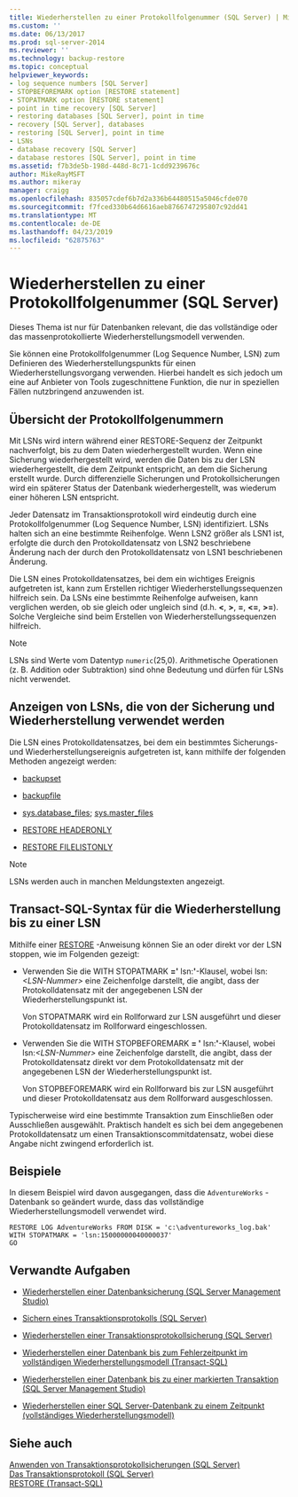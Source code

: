 ```yaml
---
title: Wiederherstellen zu einer Protokollfolgenummer (SQL Server) | Microsoft-Dokumentation
ms.custom: ''
ms.date: 06/13/2017
ms.prod: sql-server-2014
ms.reviewer: ''
ms.technology: backup-restore
ms.topic: conceptual
helpviewer_keywords:
- log sequence numbers [SQL Server]
- STOPBEFOREMARK option [RESTORE statement]
- STOPATMARK option [RESTORE statement]
- point in time recovery [SQL Server]
- restoring databases [SQL Server], point in time
- recovery [SQL Server], databases
- restoring [SQL Server], point in time
- LSNs
- database recovery [SQL Server]
- database restores [SQL Server], point in time
ms.assetid: f7b3de5b-198d-448d-8c71-1cdd9239676c
author: MikeRayMSFT
ms.author: mikeray
manager: craigg
ms.openlocfilehash: 835057cdef6b7d2a336b64480515a5046cfde070
ms.sourcegitcommit: f7fced330b64d6616aeb8766747295807c92dd41
ms.translationtype: MT
ms.contentlocale: de-DE
ms.lasthandoff: 04/23/2019
ms.locfileid: "62875763"
---
```

# <a name="recover-to-a-log-sequence-number-sql-server"></a>Wiederherstellen zu einer Protokollfolgenummer (SQL Server)
  Dieses Thema ist nur für Datenbanken relevant, die das vollständige oder das massenprotokollierte Wiederherstellungsmodell verwenden.  
  
 Sie können eine Protokollfolgenummer (Log Sequence Number, LSN) zum Definieren des Wiederherstellungspunkts für einen Wiederherstellungsvorgang verwenden. Hierbei handelt es sich jedoch um eine auf Anbieter von Tools zugeschnittene Funktion, die nur in speziellen Fällen nutzbringend anzuwenden ist.  
  
##  <a name="LSNs"></a> Übersicht der Protokollfolgenummern  
 Mit LSNs wird intern während einer RESTORE-Sequenz der Zeitpunkt nachverfolgt, bis zu dem Daten wiederhergestellt wurden. Wenn eine Sicherung wiederhergestellt wird, werden die Daten bis zu der LSN wiederhergestellt, die dem Zeitpunkt entspricht, an dem die Sicherung erstellt wurde. Durch differenzielle Sicherungen und Protokollsicherungen wird ein späterer Status der Datenbank wiederhergestellt, was wiederum einer höheren LSN entspricht.  
  
 Jeder Datensatz im Transaktionsprotokoll wird eindeutig durch eine Protokollfolgenummer (Log Sequence Number, LSN) identifiziert. LSNs halten sich an eine bestimmte Reihenfolge. Wenn LSN2 größer als LSN1 ist, erfolgte die durch den Protokolldatensatz von LSN2 beschriebene Änderung nach der durch den Protokolldatensatz von LSN1 beschriebenen Änderung.  
  
 Die LSN eines Protokolldatensatzes, bei dem ein wichtiges Ereignis aufgetreten ist, kann zum Erstellen richtiger Wiederherstellungssequenzen hilfreich sein. Da LSNs eine bestimmte Reihenfolge aufweisen, kann verglichen werden, ob sie gleich oder ungleich sind (d.h. **\<**, **>**, **=**, **\<=**, **>=**). Solche Vergleiche sind beim Erstellen von Wiederherstellungssequenzen hilfreich.  
  
> [!NOTE]  
>  LSNs sind Werte vom Datentyp `numeric`(25,0). Arithmetische Operationen (z. B. Addition oder Subtraktion) sind ohne Bedeutung und dürfen für LSNs nicht verwendet.  
  

  
## <a name="viewing-lsns-used-by-backup-and-restore"></a>Anzeigen von LSNs, die von der Sicherung und Wiederherstellung verwendet werden  
 Die LSN eines Protokolldatensatzes, bei dem ein bestimmtes Sicherungs- und Wiederherstellungsereignis aufgetreten ist, kann mithilfe der folgenden Methoden angezeigt werden:  
  
-   [backupset](/sql/relational-databases/system-tables/backupset-transact-sql)  
  
-   [backupfile](/sql/relational-databases/system-tables/backupfile-transact-sql)  
  
-   [sys.database_files](/sql/relational-databases/system-catalog-views/sys-database-files-transact-sql); [sys.master_files](/sql/relational-databases/system-catalog-views/sys-master-files-transact-sql)  
  
-   [RESTORE HEADERONLY](/sql/t-sql/statements/restore-statements-headeronly-transact-sql)  
  
-   [RESTORE FILELISTONLY](/sql/t-sql/statements/restore-statements-filelistonly-transact-sql)  
  
> [!NOTE]  
>  LSNs werden auch in manchen Meldungstexten angezeigt.  
  
## <a name="transact-sql-syntax-for-restoring-to-an-lsn"></a>Transact-SQL-Syntax für die Wiederherstellung bis zu einer LSN  
 Mithilfe einer [RESTORE](/sql/t-sql/statements/restore-statements-transact-sql) -Anweisung können Sie an oder direkt vor der LSN stoppen, wie im Folgenden gezeigt:  
  
-   Verwenden Sie die WITH STOPATMARK **='** lsn:_<LSN-Nummer>_**'**-Klausel, wobei lsn:*\<LSN-Nummer>* eine Zeichenfolge darstellt, die angibt, dass der Protokolldatensatz mit der angegebenen LSN der Wiederherstellungspunkt ist.  
  
     Von STOPATMARK wird ein Rollforward zur LSN ausgeführt und dieser Protokolldatensatz im Rollforward eingeschlossen.  
  
-   Verwenden Sie die WITH STOPBEFOREMARK **= '** lsn:_<LSN-Nummer>_**'**-Klausel, wobei lsn:*\<LSN-Nummer>* eine Zeichenfolge darstellt, die angibt, dass der Protokolldatensatz direkt vor dem Protokolldatensatz mit der angegebenen LSN der Wiederherstellungspunkt ist.  
  
     Von STOPBEFOREMARK wird ein Rollforward bis zur LSN ausgeführt und dieser Protokolldatensatz aus dem Rollforward ausgeschlossen.  
  
 Typischerweise wird eine bestimmte Transaktion zum Einschließen oder Ausschließen ausgewählt. Praktisch handelt es sich bei dem angegebenen Protokolldatensatz um einen Transaktionscommitdatensatz, wobei diese Angabe nicht zwingend erforderlich ist.  
  
## <a name="examples"></a>Beispiele  
 In diesem Beispiel wird davon ausgegangen, dass die `AdventureWorks` -Datenbank so geändert wurde, dass das vollständige Wiederherstellungsmodell verwendet wird.  
  
```  
RESTORE LOG AdventureWorks FROM DISK = 'c:\adventureworks_log.bak'   
WITH STOPATMARK = 'lsn:15000000040000037'  
GO  
```  
  
##  <a name="RelatedTasks"></a> Verwandte Aufgaben  
  
-   [Wiederherstellen einer Datenbanksicherung &#40;SQL Server Management Studio&#41;](restore-a-database-backup-using-ssms.md)  
  
-   [Sichern eines Transaktionsprotokolls &#40;SQL Server&#41;](back-up-a-transaction-log-sql-server.md)  
  
-   [Wiederherstellen einer Transaktionsprotokollsicherung &#40;SQL Server&#41;](restore-a-transaction-log-backup-sql-server.md)  
  
-   [Wiederherstellen einer Datenbank bis zum Fehlerzeitpunkt im vollständigen Wiederherstellungsmodell &#40;Transact-SQL&#41;](restore-database-to-point-of-failure-full-recovery.md)  
  
-   [Wiederherstellen einer Datenbank bis zu einer markierten Transaktion &#40;SQL Server Management Studio&#41;](restore-a-database-to-a-marked-transaction-sql-server-management-studio.md)  
  
-   [Wiederherstellen einer SQL Server-Datenbank zu einem Zeitpunkt &#40;vollständiges Wiederherstellungsmodell&#41;](restore-a-sql-server-database-to-a-point-in-time-full-recovery-model.md)  
  
## <a name="see-also"></a>Siehe auch  
 [Anwenden von Transaktionsprotokollsicherungen &#40;SQL Server&#41;](transaction-log-backups-sql-server.md)   
 [Das Transaktionsprotokoll &#40;SQL Server&#41;](../logs/the-transaction-log-sql-server.md)   
 [RESTORE &#40;Transact-SQL&#41;](/sql/t-sql/statements/restore-statements-transact-sql)  
  
  
